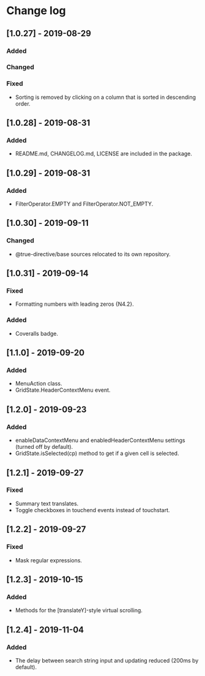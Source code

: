 # Change log


## [1.0.27] - 2019-08-29

### Added

### Changed

### Fixed

- Sorting is removed by clicking on a column that is sorted in descending order.

## [1.0.28] - 2019-08-31

### Added

- README.md, CHANGELOG.md, LICENSE are included in the package.

## [1.0.29] - 2019-08-31

### Added

- FilterOperator.EMPTY and FilterOperator.NOT_EMPTY.

## [1.0.30] - 2019-09-11

### Changed

- @true-directive/base sources relocated to its own repository.

## [1.0.31] - 2019-09-14

### Fixed

- Formatting numbers with leading zeros {N4.2}.

### Added

- Coveralls badge.

## [1.1.0] - 2019-09-20

### Added

- MenuAction class.
- GridState.HeaderContextMenu event.

## [1.2.0] - 2019-09-23

### Added

- enableDataContextMenu and enabledHeaderContextMenu settings (turned off by default).
- GridState.isSelected(cp) method to get if a given cell is selected.

## [1.2.1] - 2019-09-27

### Fixed

- Summary text translates.
- Toggle checkboxes in touchend events instead of touchstart.

## [1.2.2] - 2019-09-27

### Fixed

- Mask regular expressions.

## [1.2.3] - 2019-10-15

### Added

- Methods for the [translateY]-style virtual scrolling.

## [1.2.4] - 2019-11-04

### Added

- The delay between search string input and updating reduced (200ms by default).
